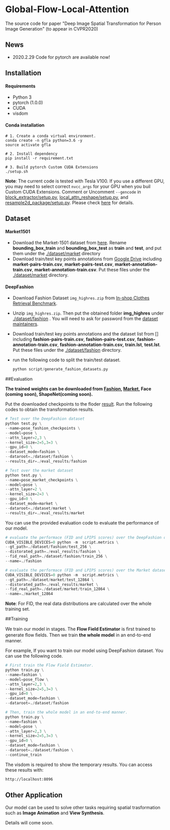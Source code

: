 # Global-Flow-Local-Attention
The source code for paper "Deep Image Spatial Transformation for Person Image Generation" (to appear in CVPR2020)



## News

* 2020.2.29  Code for pytorch are available now!



## Installation

#### Requirements

* Python 3
* pytorch (1.0.0)
* CUDA
* visdom

#### Conda installation

```shell
# 1. Create a conda virtual environment.
conda create -n gfla python=3.6 -y
source activate gfla

# 2. Install dependency
pip install -r requirement.txt

# 3. Build pytorch Custom CUDA Extensions
./setup.sh
```

**Note**: The current code is tested with Tesla V100. If you use a different GPU, you may need to select correct `nvcc_args` for your GPU when you buil Custom CUDA Extensions. Comment or Uncomment `--gencode` in [block_extractor/setup.py](./model/networks/block_extractor/setup.py), [local_attn_reshape/setup.py](./model/networks/local_attn_reshape/setup.py), and  [resample2d_package/setup.py](./model/networks/resample2d_package/setup.py). Please check [here](https://medium.com/@patrickorcl/compile-with-nvcc-3566fbdfdbf) for details.



## Dataset

#### Market1501

- Download the Market-1501 dataset from [here](http://www.liangzheng.com.cn/Project/project_reid.html). Rename **bounding_box_train** and **bounding_box_test** as **train** and **test**, and put them under the [./dataset/market](./dataset/market) directory
- Download train/test key points annotations from [Google Drive](https://drive.google.com/open?id=1UAOyP-ZAKpMUoUbtXFST1AlmvQuV1uff) including **market-pairs-train.csv**, **market-pairs-test.csv**, **market-annotation-train.csv**, **market-annotation-train.csv**. Put these files under the  [./dataset/market](./dataset/market)  directory.

#### DeepFashion

- Download Fashion Dataset `img_highres.zip` from [In-shop Clothes Retrieval Benchmark](https://drive.google.com/drive/folders/0B7EVK8r0v71pYkd5TzBiclMzR00). 

- Unzip `img_highres.zip`. Then put the obtained folder **img_highres** under [./dataset/fashion](./dataset/fashion) . You will need to ask for password from the [dataset maintainers](http://mmlab.ie.cuhk.edu.hk/projects/DeepFashion/InShopRetrieval.html).

- Download train/test key points annotations and the dataset list from [] including **fashion-pairs-train.csv**, **fashion-pairs-test.csv**, **fashion-annotation-train.csv**, **fashion-annotation-train.csv,** **train.lst**, **test.lst**. Put these files under the  [./dataset/fashion](./dataset/fashion)  directory.

- run the following code to split the train/test dataset.

  ```python
  python script/generate_fashion_datasets.py
  ```

  

##Evaluation

**The trained weights can be downloaded from [Fashion](https://drive.google.com/open?id=1r1di3JFgaxqbyGzuRKDhNsrROiNL0s3r),  [Market](https://drive.google.com/open?id=1be_PY61HrVLg2CUOvtNEqmaLtmY83Muw),  Face (coming soon), ShapeNet(coming soon).**

Put the downloaded checkpoints to the floder [result](./result). Run the following codes to obtain the transformation results.

```python
# Test over the DeepFashion dataset 
python test.py \
--name=pose_fashion_checkpoints \
--model=pose \
--attn_layer=2,3 \
--kernel_size=2=5,3=3 \
--gpu_id=0 \
--dataset_mode=fashion \
--dataroot=./dataset/fashion \
--results_dir=./eval_results/fashion

# Test over the market dataset
python test.py \
--name=pose_market_checkpoints \
--model=pose \
--attn_layer=2 \
--kernel_size=2=3 \
--gpu_id=0 \
--dataset_mode=market \
--dataroot=./dataset/market \
--results_dir=./eval_results/market
```

You can use the provided evaluation code to evaluate the performance of our model.

```python
# evaluate the performace (FID and LPIPS scores) over the DeepFashion dataset.
CUDA_VISIBLE_DEVICES=0 python -m  script.metrics \
--gt_path=./dataset/fashion/test_256 \
--distorated_path=./eval_results/fashion \
--fid_real_path=./dataset/fashion/train_256 \
--name=./fashion

# evaluate the performace (FID and LPIPS scores) over the Market dataset.
CUDA_VISIBLE_DEVICES=0 python -m  script.metrics \
--gt_path=./dataset/market/test_12864 \
--distorated_path=./eval_results/market \
--fid_real_path=./dataset/market/train_12864 \
--name=./market_12864
```

**Note**: For FID, the real data distributions are calculated over the whole training set. 



##Training

We train our model in stages. The **Flow Field Estimator** is ﬁrst trained to generate ﬂow ﬁelds. Then we train **the whole model** in an end-to-end manner. 

For example, If you want to train our model using DeepFashion dataset. You can use the following code.

```python
# First train the Flow Field Estimator.
python train.py \
--name=fashion \
--model=pose_flow \
--attn_layer=2,3 \
--kernel_size=2=5,3=3 \
--gpu_id=0 \
--dataset_mode=fashion \
--dataroot=./dataset/fashion 

# Then, train the whole model in an end-to-end manner.
python train.py \
--name=fashion \
--model=pose \
--attn_layer=2,3 \
--kernel_size=2=5,3=3 \
--gpu_id=0 \
--dataset_mode=fashion \
--dataroot=./dataset/fashion \
--continue_train
```

The visdom is required to show the temporary results. You can access these results with:

```html
http://localhost:8096
```

 

## Other Application

Our model can be used to solve other tasks requiring spatial trasformation such as **Image Animation** and **View Synthesis**.

Details will come soon.



